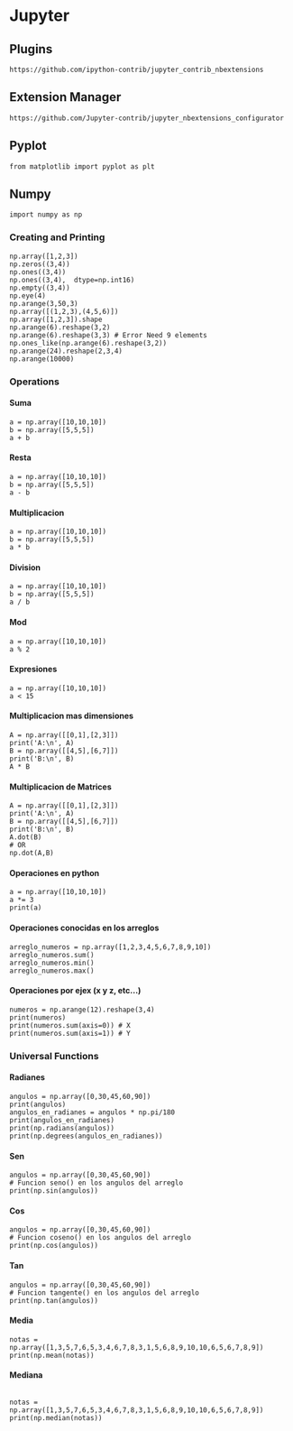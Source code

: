 # Jupyter

## Plugins

```
https://github.com/ipython-contrib/jupyter_contrib_nbextensions
```

## Extension Manager
```
https://github.com/Jupyter-contrib/jupyter_nbextensions_configurator
```


## Pyplot

```
from matplotlib import pyplot as plt
```

## Numpy

```
import numpy as np
```

### Creating and Printing
```
np.array([1,2,3])
np.zeros((3,4))
np.ones((3,4))
np.ones((3,4),  dtype=np.int16)
np.empty((3,4))
np.eye(4)
np.arange(3,50,3)
np.array([(1,2,3),(4,5,6)])
np.array([1,2,3]).shape
np.arange(6).reshape(3,2)
np.arange(6).reshape(3,3) # Error Need 9 elements
np.ones_like(np.arange(6).reshape(3,2))
np.arange(24).reshape(2,3,4)
np.arange(10000)

```

### Operations

#### Suma 

```
a = np.array([10,10,10])
b = np.array([5,5,5])
a + b
```

#### Resta

```
a = np.array([10,10,10])
b = np.array([5,5,5])
a - b
```

#### Multiplicacion

```
a = np.array([10,10,10])
b = np.array([5,5,5])
a * b
```

#### Division

```
a = np.array([10,10,10])
b = np.array([5,5,5])
a / b
```

#### Mod

```
a = np.array([10,10,10])
a % 2
```

#### Expresiones

```
a = np.array([10,10,10])
a < 15
```

#### Multiplicacion mas dimensiones

```
A = np.array([[0,1],[2,3]])
print('A:\n', A)
B = np.array([[4,5],[6,7]])
print('B:\n', B)
A * B
```

#### Multiplicacion de Matrices


```
A = np.array([[0,1],[2,3]])
print('A:\n', A)
B = np.array([[4,5],[6,7]])
print('B:\n', B)
A.dot(B)
# OR
np.dot(A,B)
```

#### Operaciones en python

```
a = np.array([10,10,10])
a *= 3
print(a)
```

#### Operaciones conocidas en los arreglos

```
arreglo_numeros = np.array([1,2,3,4,5,6,7,8,9,10])
arreglo_numeros.sum()
arreglo_numeros.min()
arreglo_numeros.max()
```

#### Operaciones por ejex (x y z, etc...)

```
numeros = np.arange(12).reshape(3,4)
print(numeros)
print(numeros.sum(axis=0)) # X
print(numeros.sum(axis=1)) # Y
```

### Universal Functions

#### Radianes

```
angulos = np.array([0,30,45,60,90])
print(angulos)
angulos_en_radianes = angulos * np.pi/180
print(angulos_en_radianes)
print(np.radians(angulos))
print(np.degrees(angulos_en_radianes))
```

#### Sen

```
angulos = np.array([0,30,45,60,90])
# Funcion seno() en los angulos del arreglo
print(np.sin(angulos))
```
#### Cos

```
angulos = np.array([0,30,45,60,90])
# Funcion coseno() en los angulos del arreglo
print(np.cos(angulos))
```

#### Tan

```
angulos = np.array([0,30,45,60,90])
# Funcion tangente() en los angulos del arreglo
print(np.tan(angulos))
```

#### Media

```
notas = np.array([1,3,5,7,6,5,3,4,6,7,8,3,1,5,6,8,9,10,10,6,5,6,7,8,9])
print(np.mean(notas))
```

#### Mediana

```

notas = np.array([1,3,5,7,6,5,3,4,6,7,8,3,1,5,6,8,9,10,10,6,5,6,7,8,9])
print(np.median(notas))
```


